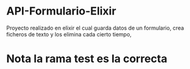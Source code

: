 # API-Formulario-Elixir
Proyecto realizado en elixir el cual guarda datos de un formulario, crea ficheros de texto y los elimina cada cierto tiempo,
# Nota la rama test es la correcta
